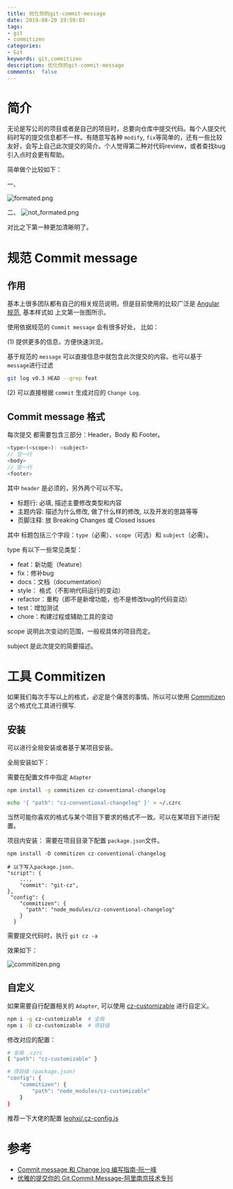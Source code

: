 ```yaml
---
title: 优化你的git-commit-message
date: 2019-08-20 19:59:03
tags:
- git
- commitizen
categories:
- Git
keywords: git,commitizen
description: 优化你的git-commit-message
comments:  false
---
```


简介
===

无论是写公司的项目或者是自己的项目时，总要向仓库中提交代码。每个人提交代码时写的提交信息都不一样。有随意写各种 `modify`, `fix`等简单的，还有一些比较友好，会写上自己此次提交的简介。个人觉得第二种对代码review，或者查找bug引入点时会更有帮助。

简单做个比较如下：

一、

![formated.png](https://i.loli.net/2020/01/20/765QTkLY3jlBHgF.png)

二、
![not_formated.png](https://i.loli.net/2020/01/20/VrKt2EXGcwjyDhC.png)

对比之下第一种更加清晰明了。


规范 Commit message
===================

作用
---

基本上很多团队都有自己的相关规范说明，但是目前使用的比较广泛是 [Angular 规范](https://docs.google.com/document/d/1QrDFcIiPjSLDn3EL15IJygNPiHORgU1_OOAqWjiDU5Y/edit#heading=h.greljkmo14y0), 基本样式如 上文第一张图所示。

使用依据规范的 `Commit message` 会有很多好处， 比如：

(1) 提供更多的信息，方便快速浏览。

基于规范的 `message` 可以直接信息中就包含此次提交的内容。也可以基于 `message`进行过滤

``` sh
git log v0.3 HEAD --grep feat
```

(2) 可以直接根据 `commit` 生成对应的 `Change Log`.

Commit message 格式
------------------

每次提交 都需要包含三部分：Header，Body 和 Footer。

``` js
<type>(<scope>): <subject>
// 空一行
<body>
// 空一行
<footer>
```

其中 `header`  是必须的，另外两个可以不写。

- 标题行: 必填, 描述主要修改类型和内容
- 主题内容: 描述为什么修改, 做了什么样的修改, 以及开发的思路等等
- 页脚注释: 放 Breaking Changes 或 Closed Issues

其中 标题包括三个字段：`type`（必需）、`scope`（可选）和 `subject`（必需）。

type 有以下一些常见类型：

- feat：新功能（feature）
- fix：修补bug
- docs：文档（documentation）
- style： 格式（不影响代码运行的变动）
- refactor：重构（即不是新增功能，也不是修改bug的代码变动）
- test：增加测试
- chore：构建过程或辅助工具的变动

scope 说明此次变动的范围，一般视具体的项目而定。

subject 是此次提交的简要描述。

工具 Commitizen
===============

如果我们每次手写以上的格式，必定是个痛苦的事情。所以可以使用 [Commitizen](https://github.com/commitizen/cz-cli)
这个格式化工具进行撰写.


安装
---

可以进行全局安装或者基于某项目安装。

全局安装如下：

需要在配置文件中指定 `Adapter`
``` sh
npm install -g commitizen cz-conventional-changelog

echo '{ "path": "cz-conventional-changelog" }' > ~/.czrc
```

当然可能你喜欢的格式与某个项目下要求的格式不一致。可以在某项目下进行配置。

项目内安装：
需要在项目目录下配置 `package.json`文件。
```
npm install -D commitizen cz-conventional-changelog

# 以下写入package.json.
"script": {
    ...,
    "commit": "git-cz",
},
 "config": {
    "commitizen": {
      "path": "node_modules/cz-conventional-changelog"
    }
  }
```

需要提交代码时，执行 `git cz -a`

效果如下：

![commitizen.png](https://i.loli.net/2020/01/20/aUMm2kZSbBpeVX7.png)

自定义
-----

如果需要自行配置相关的 `Adapter`, 可以使用 [cz-customizable](https://github.com/leonardoanalista/cz-customizable) 进行自定义。

```sh
npm i -g cz-customizable  # 全局
npm i -D cz-customizable  # 项目级
```

修改对应的配置：

``` sh
# 全局 .czrc
{ "path": "cz-customizable" }

# 项目级 (package.json)
"config": {
    "commitizen": {
        "path": "node_modules/cz-customizable"
    }
}
```

推荐一下大佬的配置 [ leohxj/.cz-config.js](https://gist.github.com/leohxj/7bc928f60bfa46a3856ddf7c0f91ab98)


参考
===

- [Commit message 和 Change log 编写指南-阮一峰](http://www.ruanyifeng.com/blog/2016/01/commit_message_change_log.html)
- [优雅的提交你的 Git Commit Message-阿里南京技术专刊](https://zhuanlan.zhihu.com/p/34223150)
